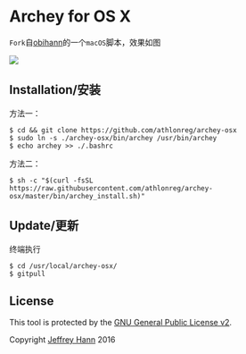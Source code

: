 # Archey for OS X
`Fork`自[obihann](https://github.com/obihann)的一个`macOS`脚本，效果如图

![](http://ovefvi4g3.bkt.clouddn.com/15262866947300.jpg)

## Installation/安装
方法一：

```
$ cd && git clone https://github.com/athlonreg/archey-osx 
$ sudo ln -s ./archey-osx/bin/archey /usr/bin/archey 
$ echo archey >> ./.bashrc
```

方法二：

```
$ sh -c "$(curl -fsSL https://raw.githubusercontent.com/athlonreg/archey-osx/master/bin/archey_install.sh)"
```

## Update/更新
终端执行

```
$ cd /usr/local/archey-osx/
$ gitpull
```

## License
This tool is protected by the [GNU General Public License v2](http://www.gnu.org/licenses/gpl-2.0.html).

Copyright [Jeffrey Hann](http://jeffreyhann.ca/) 2016

